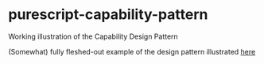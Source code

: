 # purescript-capability-pattern
Working illustration of the Capability Design Pattern

(Somewhat) fully fleshed-out example of the design pattern illustrated [here](https://jordanmartinez.github.io/purescript-jordans-reference-site/content/21-Hello-World/05-Application-Structure/src/02-MTL/32-The-ReaderT-Capability-Design-Pattern.html)
